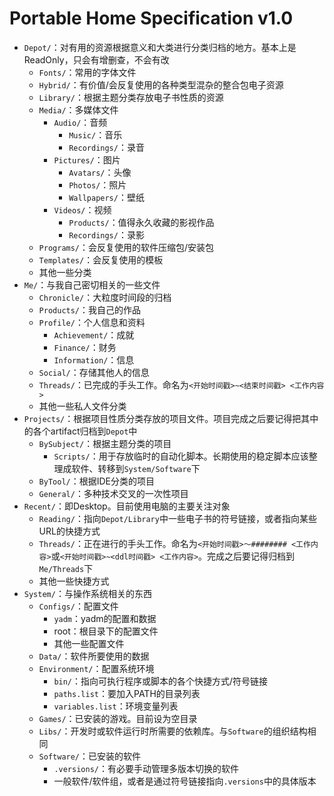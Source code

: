 # Portable Home Specification v1.0

- `Depot/`：对有用的资源根据意义和大类进行分类归档的地方。基本上是ReadOnly，只会有增删查，不会有改
    - `Fonts/`：常用的字体文件
    - `Hybrid/`：有价值/会反复使用的各种类型混杂的整合包电子资源
    - `Library/`：根据主题分类存放电子书性质的资源
    - `Media/`：多媒体文件
        - `Audio/`：音频
            - `Music/`：音乐
            - `Recordings/`：录音
        - `Pictures/`：图片
            - `Avatars/`：头像
            - `Photos/`：照片
            - `Wallpapers/`：壁纸
        - `Videos/`：视频
            - `Products/`：值得永久收藏的影视作品
            - `Recordings/`：录影
    - `Programs/`：会反复使用的软件压缩包/安装包
    - `Templates/`：会反复使用的模板
    - 其他一些分类
- `Me/`：与我自己密切相关的一些文件
    - `Chronicle/`：大粒度时间段的归档
    - `Products/`：我自己的作品
    - `Profile/`：个人信息和资料
        - `Achievement/`：成就
        - `Finance/`：财务
        - `Information/`：信息
    - `Social/`：存储其他人的信息
    - `Threads/`：已完成的手头工作。命名为`<开始时间戳>~<结束时间戳> <工作内容>`
    - 其他一些私人文件分类
- `Projects/`：根据项目性质分类存放的项目文件。项目完成之后要记得把其中的各个artifact归档到`Depot`中
    - `BySubject/`：根据主题分类的项目
        - `Scripts/`：用于存放临时的自动化脚本。长期使用的稳定脚本应该整理成软件、转移到`System/Software`下
    - `ByTool/`：根据IDE分类的项目
    - `General/`：多种技术交叉的一次性项目
- `Recent/`：即Desktop。目前使用电脑的主要关注对象
    - `Reading/`：指向`Depot/Library`中一些电子书的符号链接，或者指向某些URL的快捷方式
    - `Threads/`：正在进行的手头工作。命名为`<开始时间戳>～######## <工作内容>`或`<开始时间戳>~<ddl时间戳> <工作内容>`。完成之后要记得归档到`Me/Threads`下
    - 其他一些快捷方式
- `System/`：与操作系统相关的东西
    - `Configs/`：配置文件
        - `yadm`：yadm的配置和数据
        - root：根目录下的配置文件
        - 其他一些配置文件
    - `Data/`：软件所要使用的数据
    - `Environment/`：配置系统环境
        - `bin/`：指向可执行程序或脚本的各个快捷方式/符号链接
        - `paths.list`：要加入PATH的目录列表
        - `variables.list`：环境变量列表
    - `Games/`：已安装的游戏。目前设为空目录
    - `Libs/`：开发时或软件运行时所需要的依赖库。与`Software`的组织结构相同
    - `Software/`：已安装的软件
        - `.versions/`：有必要手动管理多版本切换的软件
        - 一般软件/软件组，或者是通过符号链接指向`.versions`中的具体版本

